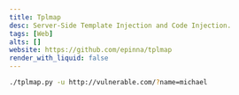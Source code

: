 ```yaml
---
title: Tplmap
desc: Server-Side Template Injection and Code Injection.
tags: [Web]
alts: []
website: https://github.com/epinna/tplmap
render_with_liquid: false
---
```


```sh
./tplmap.py -u http://vulnerable.com/?name=michael
```